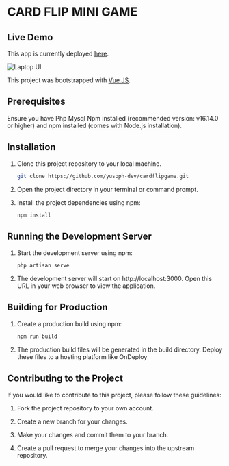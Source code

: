 # CARD FLIP MINI GAME

## Live Demo

This app is currently deployed [here](https://yusoph.sush1.xyz).

![Laptop UI](https://github.com/yusoph-dev/cardflipgame/blob/main/public/laptop-ui.png?raw=true)

This project was bootstrapped with [Vue JS](https://github.com/vuejs).

## Prerequisites

Ensure you have Php Mysql Npm installed (recommended version: v16.14.0 or higher) and npm installed (comes with Node.js installation).

## Installation

1. Clone this project repository to your local machine.

    ```bash
    git clone https://github.com/yusoph-dev/cardflipgame.git
    ```

2. Open the project directory in your terminal or command prompt.

3. Install the project dependencies using npm:

    ```bash
    npm install
    ```
## Running the Development Server

1. Start the development server using npm:

    ```bash
    php artisan serve
    ```

2. The development server will start on http://localhost:3000. Open this URL in your web browser to view the application.

## Building for Production

1. Create a production build using npm:

    ```bash
    npm run build
    ```

2. The production build files will be generated in the build directory. Deploy these files to a hosting platform like OnDeploy

## Contributing to the Project

If you would like to contribute to this project, please follow these guidelines:

1. Fork the project repository to your own account.

2. Create a new branch for your changes.

3. Make your changes and commit them to your branch.

4. Create a pull request to merge your changes into the upstream repository.
